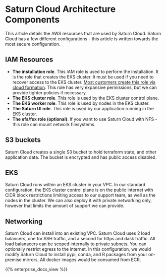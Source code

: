 # Saturn Cloud Architecture Components

This article details the AWS resources that are used by Saturn Cloud. Saturn Cloud has a few different configurations - this article is written towards the most secure configuration.

## IAM Resources

- **The installation role**. This IAM role is used to perform the installation. It is the role that creates the EKS cluster. It must be used if you need to recover access to the EKS cluster. [Most customers create this role via cloud formation](/docs). This role has very expansive permissions, but we can provide tighter policies if necessary.
- **The EKS cluster role**. This role is used by the EKS cluster control plane.
- **The EKS worker role**. This role is used by nodes in the EKS cluster.
- **The Saturn UI role**. This role is used by our application running in the EKS cluster.
- **The efs/fsx role (optional)**. If you want to use Saturn Cloud with NFS - this role can mount network filesystems.

## S3 buckets

Saturn Cloud creates a single S3 bucket to hold terraform state, and other application data. The bucket is encrypted and has public access disabled.

## EKS

Saturn Cloud runs within an EKS cluster in your VPC. In our standard configuration, the EKS cluster control plane is on the public internet with CIDR block restrictions limiting access to our support team, as well as the nodes in the cluster. We can also deploy it with private networking only, however that limits the amount of support we can provide.

## Networking

Saturn Cloud can install into an existing VPC. Saturn Cloud uses 2 load balancers, one for SSH traffic, and a second for https and dask traffic. All load balanacers can be scoped internally to private subnets. You can optionally restrict egress to the internet. In this configuration, we would modify Saturn Cloud to install pypi, conda, and R packages from your on-premise mirrors. All docker images would be consumed from ECR.

{{% enterprise_docs_view %}}

